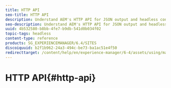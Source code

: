 ```yaml
---
title: HTTP API
seo-title: HTTP API
description: Understand AEM's HTTP API for JSON output and headless content management.
seo-description: Understand AEM's HTTP API for JSON output and headless content management.
uuid: 4b532580-b8bb-4fe7-b9db-541d0b034f02
topic-tags: headless
content-type: reference
products: SG_EXPERIENCEMANAGER/6.4/SITES
discoiquuid: b2f1b962-24a3-494c-be73-ba1ac51e4f50
redirecttarget: /content/help/en/experience-manager/6-4/assets/using/mac-api-assets
---
```


# HTTP API{#http-api}


